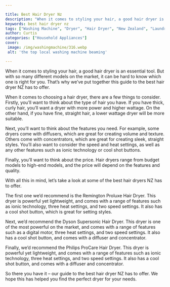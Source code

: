 ```yaml
---

title: Best Hair Dryer Nz
description: "When it comes to styling your hair, a good hair dryer is an essential tool. But with so many different models on the market, it ca...you wont regret reading on"
keywords: best hair dryer nz
tags: ["Washing Machine", "Dryer", "Hair Dryer", "New Zealand", "Laundry Appliances", "Appliance Guide"]
author: Curtis
categories: ["Household Appliances"]
cover: 
 image: /img/washingmachine/316.webp
 alt: 'the top local washing machine beaming'

---
```


When it comes to styling your hair, a good hair dryer is an essential tool. But with so many different models on the market, it can be hard to know which one is right for you. That’s why we’ve put together this guide to the best hair dryer NZ has to offer.

When it comes to choosing a hair dryer, there are a few things to consider. Firstly, you’ll want to think about the type of hair you have. If you have thick, curly hair, you’ll want a dryer with more power and higher wattage. On the other hand, if you have fine, straight hair, a lower wattage dryer will be more suitable.

Next, you’ll want to think about the features you need. For example, some dryers come with diffusers, which are great for creating volume and texture. Others come with concentrators, which are great for creating sleek, straight styles. You’ll also want to consider the speed and heat settings, as well as any other features such as ionic technology or cool shot buttons.

Finally, you’ll want to think about the price. Hair dryers range from budget models to high-end models, and the price will depend on the features and quality.

With all this in mind, let’s take a look at some of the best hair dryers NZ has to offer.

The first one we’d recommend is the Remington Proluxe Hair Dryer. This dryer is powerful yet lightweight, and comes with a range of features such as ionic technology, three heat settings, and two speed settings. It also has a cool shot button, which is great for setting styles.

Next, we’d recommend the Dyson Supersonic Hair Dryer. This dryer is one of the most powerful on the market, and comes with a range of features such as a digital motor, three heat settings, and two speed settings. It also has a cool shot button, and comes with a diffuser and concentrator.

Finally, we’d recommend the Philips ProCare Hair Dryer. This dryer is powerful yet lightweight, and comes with a range of features such as ionic technology, three heat settings, and two speed settings. It also has a cool shot button, and comes with a diffuser and concentrator.

So there you have it – our guide to the best hair dryer NZ has to offer. We hope this has helped you find the perfect dryer for your needs.

